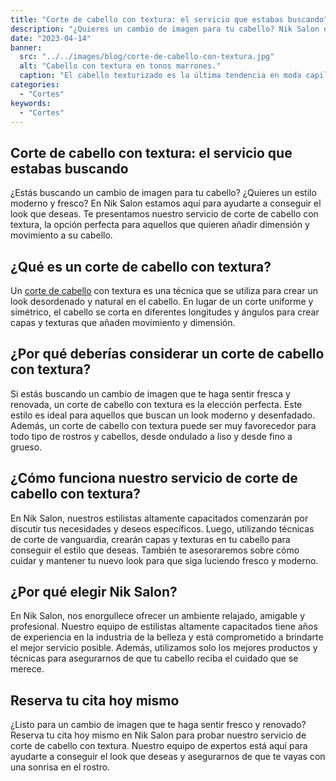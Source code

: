 ```yaml
---
title: "Corte de cabello con textura: el servicio que estabas buscando"
description: "¿Quieres un cambio de imagen para tu cabello? Nik Salon ofrece un servicio de corte de cabello con textura que añade dimensión y movimiento a tu cabello. ¡Reserva tu cita hoy mismo y consigue el look que deseas!"
date: "2023-04-14"
banner:
  src: "../../images/blog/corte-de-cabello-con-textura.jpg"
  alt: "Cabello con textura en tonos marrones."
  caption: "El cabello texturizado es la última tendencia en moda capilar."
categories:
  - "Cortes"
keywords:
  - "Cortes"
---
```


## Corte de cabello con textura: el servicio que estabas buscando

¿Estás buscando un cambio de imagen para tu cabello? ¿Quieres un estilo moderno y fresco? En Nik Salon estamos aquí para ayudarte a conseguir el look que deseas. Te presentamos nuestro servicio de corte de cabello con textura, la opción perfecta para aquellos que quieren añadir dimensión y movimiento a su cabello.

## ¿Qué es un corte de cabello con textura?

Un [corte de cabello](/servicios/cortes/) con textura es una técnica que se utiliza para crear un look desordenado y natural en el cabello. En lugar de un corte uniforme y simétrico, el cabello se corta en diferentes longitudes y ángulos para crear capas y texturas que añaden movimiento y dimensión.

## ¿Por qué deberías considerar un corte de cabello con textura?

Si estás buscando un cambio de imagen que te haga sentir fresca y renovada, un corte de cabello con textura es la elección perfecta. Este estilo es ideal para aquellos que buscan un look moderno y desenfadado. Además, un corte de cabello con textura puede ser muy favorecedor para todo tipo de rostros y cabellos, desde ondulado a liso y desde fino a grueso.

## ¿Cómo funciona nuestro servicio de corte de cabello con textura?

En Nik Salon, nuestros estilistas altamente capacitados comenzarán por discutir tus necesidades y deseos específicos. Luego, utilizando técnicas de corte de vanguardia, crearán capas y texturas en tu cabello para conseguir el estilo que deseas. También te asesoraremos sobre cómo cuidar y mantener tu nuevo look para que siga luciendo fresco y moderno.

## ¿Por qué elegir Nik Salon?

En Nik Salon, nos enorgullece ofrecer un ambiente relajado, amigable y profesional. Nuestro equipo de estilistas altamente capacitados tiene años de experiencia en la industria de la belleza y está comprometido a brindarte el mejor servicio posible. Además, utilizamos solo los mejores productos y técnicas para asegurarnos de que tu cabello reciba el cuidado que se merece.

## Reserva tu cita hoy mismo

¿Listo para un cambio de imagen que te haga sentir fresco y renovado? Reserva tu cita hoy mismo en Nik Salon para probar nuestro servicio de corte de cabello con textura. Nuestro equipo de expertos está aquí para ayudarte a conseguir el look que deseas y asegurarnos de que te vayas con una sonrisa en el rostro.
